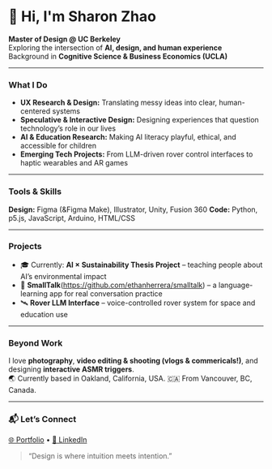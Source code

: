 # 👋 Hi, I'm Sharon Zhao  

**Master of Design @ UC Berkeley**  
Exploring the intersection of **AI, design, and human experience**  
Background in **Cognitive Science & Business Economics (UCLA)**  

---

### What I Do  
- **UX Research & Design:** Translating messy ideas into clear, human-centered systems  
- **Speculative & Interactive Design:** Designing experiences that question technology’s role in our lives  
- **AI & Education Research:** Making AI literacy playful, ethical, and accessible for children  
- **Emerging Tech Projects:** From LLM-driven rover control interfaces to haptic wearables and AR games  

---

### Tools & Skills  
**Design:** Figma (&Figma Make), Illustrator, Unity, Fusion 360
**Code:** Python, p5.js, JavaScript, Arduino, HTML/CSS

---

### Projects  
- 🎓 Currently: **AI × Sustainability Thesis Project** – teaching people about AI’s environmental impact  
- 🧩 **SmallTalk**(https://github.com/ethanherrera/smalltalk) – a language-learning app for real conversation practice  
- 🛰️ **Rover LLM Interface** – voice-controlled rover system for space and education use  

---

### Beyond Work  
I love **photography**, **video editing & shooting (vlogs & commericals!)**, and designing **interactive ASMR triggers**.  
🌏 Currently based in Oakland, California, USA.
🇨🇦 From Vancouver, BC, Canada.

---

### 📬 Let’s Connect  
[🌐 Portfolio](https://sharontzhao.com) • [💼 LinkedIn](https://www.linkedin.com/in/sharon-t-zhao/)

> “Design is where intuition meets intention.”  
